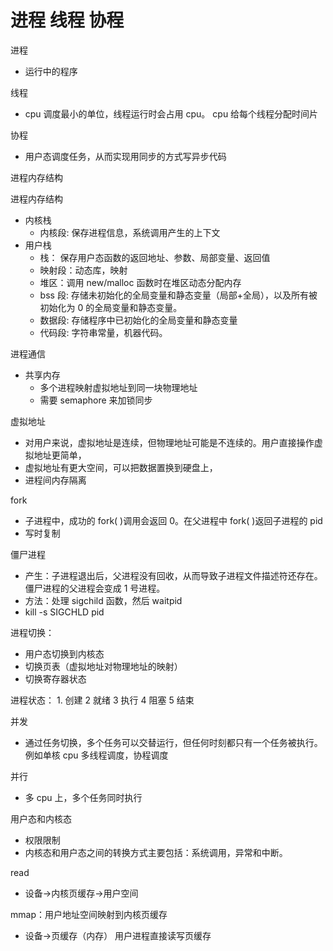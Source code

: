 # 进程 线程 协程

进程

- 运行中的程序

线程

- cpu 调度最小的单位，线程运行时会占用 cpu。 cpu 给每个线程分配时间片

协程

- 用户态调度任务，从而实现用同步的方式写异步代码

进程内存结构

进程内存结构
- 内核栈
  - 内核段: 保存进程信息，系统调用产生的上下文
- 用户栈
  - 栈： 保存用户态函数的返回地址、参数、局部变量、返回值
  - 映射段：动态库，映射
  - 堆区：调用 new/malloc 函数时在堆区动态分配内存
  - bss 段: 存储未初始化的全局变量和静态变量（局部+全局），以及所有被初始化为 0 的全局变量和静态变量。
  - 数据段: 存储程序中已初始化的全局变量和静态变量
  - 代码段: 字符串常量，机器代码。

进程通信

- 共享内存
  - 多个进程映射虚拟地址到同一块物理地址
  - 需要 semaphore 来加锁同步

虚拟地址

- 对用户来说，虚拟地址是连续，但物理地址可能是不连续的。用户直接操作虚拟地址更简单，
- 虚拟地址有更大空间，可以把数据置换到硬盘上，
- 进程间内存隔离

fork

- 子进程中，成功的 fork( )调用会返回 0。在父进程中 fork( )返回子进程的 pid
- 写时复制

僵尸进程

- 产生：子进程退出后，父进程没有回收，从而导致子进程文件描述符还存在。僵尸进程的父进程会变成 1 号进程。
- 方法：处理 sigchild 函数，然后 waitpid
- kill -s SIGCHLD pid

进程切换：

- 用户态切换到内核态
- 切换页表（虚拟地址对物理地址的映射）
- 切换寄存器状态

进程状态： 1. 创建 2 就绪 3 执行 4 阻塞 5 结束

并发

- 通过任务切换，多个任务可以交替运行，但任何时刻都只有一个任务被执行。例如单核 cpu 多线程调度，协程调度

并行

- 多 cpu 上，多个任务同时执行

用户态和内核态

- 权限限制
- 内核态和用户态之间的转换方式主要包括：系统调用，异常和中断。

read

- 设备->内核页缓存->用户空间

mmap：用户地址空间映射到内核页缓存
- 设备->页缓存（内存） 用户进程直接读写页缓存

